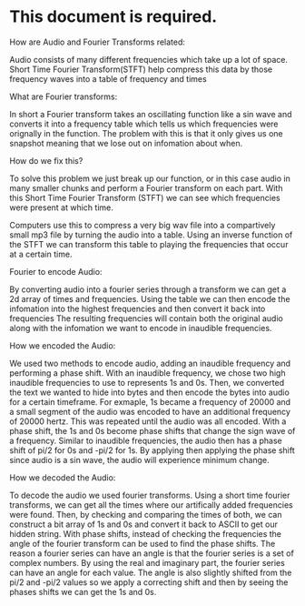 # This document is required.

How are Audio and Fourier Transforms related: 

Audio consists of many different frequencies which take up a lot of space. 
Short Time Fourier Transform(STFT) help compress this data by those frequency waves into a table of frequency and times

What are Fourier transforms:

In short a Fourier transform takes an oscillating function like a sin wave and converts it into a frequency table which tells us which frequencies were orignally in the function. The problem with this is that it only gives us one snapshot meaning that we lose out on infomation about when.

How do we fix this?

To solve this problem we just break up our function, or in this case audio in many smaller chunks and perform a Fourier transform on each part. With this Short Time Fourier Transform (STFT) we can see which frequencies were present at which time. 

Computers use this to compress a very big wav file into a compartively small mp3 file by turning the audio into a table. Using an inverse function of the STFT we can transform this table to playing the frequencies that occur at a certain time.

Fourier to encode Audio:

By converting audio into a fourier series through a transform we can get a 2d array of times and frequencies. 
Using the table we can then encode the infomation into the highest frequencies and then convert it back into frequencies
The resulting frequencies will contain both the original audio along with the infomation we want to encode in inaudible frequencies.

How we encoded the Audio:

We used two methods to encode audio, adding an inaudible frequency and performing a phase shift. With an inaudible frequency, we chose two high inaudible frequencies to use to represents 1s and 0s. Then, we converted the text we wanted to hide into bytes and then encode the bytes into audio for a certain timeframe. For exmaple, 1s became a frequency of 20000 and a small segment of the audio was encoded to have an additional frequency of 20000 hertz. This was repeated until the audio was all encoded. With a phase shift, the 1s and 0s become phase shifts that change the sign wave of a frequency. Similar to inaudible frequencies, the audio then has a phase shift of pi/2 for 0s and -pi/2 for 1s. By applying then applying the phase shift since audio is a sin wave, the audio will experience minimum change.

How we decoded the Audio:

To decode the audio we used fourier transforms. Using a short time fourier transforms, we can get all the times where our artifically added frequencies were found. Then, by checking and comparing the times of both, we can construct a bit array of 1s and 0s and convert it back to ASCII to get our hidden string. With phase shifts, instead of checking the frequencies the angle of the fourier transform can be used to find the phase shifts. The reason a fourier series can have an angle is that the fourier series is a set of complex numbers. By using the real and imaginary part, the fourier series can have an angle for each value. The angle is also slightly shifted from the pi/2 and -pi/2 values so we apply a correcting shift and then by seeing the phases shifts we can get the 1s and 0s.
